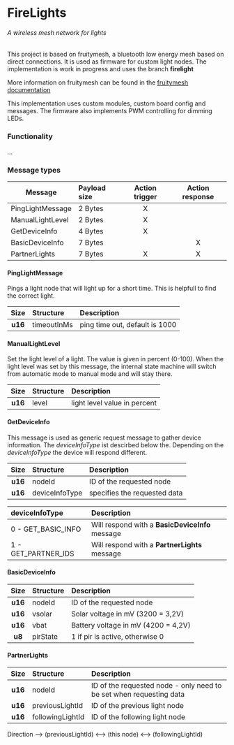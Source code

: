 # FireLights 
###### A wireless mesh network for lights

This project is based on fruitymesh, a bluetooth low energy mesh based on direct connections. It is used as firmware for custom
light nodes. The implementation is work in progress and uses the branch **firelight**

More information on fruitymesh can be found in the [fruitymesh documentation](https://www.bluerange.io/docs/bluerange-firmware/index.html)

This implementation uses custom modules, custom board config and messages. The firmware also implements PWM controlling for dimming LEDs.

### Functionality
...

### Message types

| Message | Payload size | Action trigger | Action response |
|----------|:-------------|:------:|:------:|
| PingLightMessage |  2 Bytes  | X | |
| ManualLightLevel |  2 Bytes  |  X | |
| GetDeviceInfo |  4 Bytes  |  X | |
| BasicDeviceInfo |  7 Bytes  |  | X |
| PartnerLights |  7 Bytes  |  X |  X |

#### PingLightMessage

Pings a light node that will light up for a short time. This is helpfull to find the correct light.

| Size | Structure | Description |
|:-------------:|:------|:------|
| **u16** |  timeoutInMs  | ping time out, default is 1000  |

#### ManualLightLevel

Set the light level of a light. The value is given in percent (0-100). When the light level was set by this message, the internal state machine will switch from automatic mode to manual mode and will stay there.

| Size | Structure | Description |
|:-------------:|:------|:------|
| **u16** |  level  | light level value in percent  |


#### GetDeviceInfo

This message is used as generic request message to gather device information. The *deviceInfoType* ist descirbed below the. Depending on the *deviceInfoType* the device will respond  different. 

| Size | Structure | Description |
|:-------------:|:------|:------|
| **u16** |  nodeId  | ID of the requested node |
| **u16** |  deviceInfoType  | specifies the requested data  |


| deviceInfoType  | Description |
|:-------------|:------|
| 0 - GET_BASIC_INFO  | Will respond with a **BasicDeviceInfo** message |
| 1 - GET_PARTNER_IDS  | Will respond with a **PartnerLights**  message |


#### BasicDeviceInfo

| Size | Structure | Description |
|:-------------:|:------|:------|
| **u16** |  nodeId  | ID of the requested node  |
| **u16** |  vsolar  | Solar voltage in mV (3200 = 3,2V)  |
| **u16** |  vbat  | Battery voltage in mV (4200 = 4,2V)  |
| **u8** |  pirState  | 1 if pir is active, otherwise 0   |

#### PartnerLights

| Size | Structure | Description |
|:-------------:|:------|:------|
| **u16** |  nodeId  | ID of the requested node - only need to be set when requesting data |
| **u16** |  previousLightId  | ID of the previous light node  |
| **u16** |  followingLightId  | ID of the following light node  |


Direction -->
(previousLightId) <--> (this node) <--> (followingLightId) 



